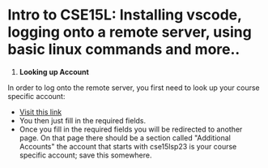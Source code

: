 # Intro to CSE15L: Installing vscode, logging onto a remote server, using basic linux commands and more..

1) **Looking up Account**

In order to log onto the remote server, you first need to look up your course specific account:

*  [Visit this link](https://sdacs.ucsd.edu/~icc/index.php)
*  You then just fill in the required fields. 
*  Once you fill in the required fields you will be redirected to another page. On that page there should be a section called "Additional Accounts" the account that starts with cse15lsp23 is your course specific account; save this somewhere.


